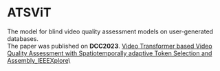 # ATSViT
The model for blind video quality assessment models on user-generated databases.\
The paper was published on **DCC2023**. [Video Transformer based Video Quality Assessment with Spatiotemporally adaptive Token Selection and Assembly_IEEEXplore](https://ieeexplore.ieee.org/document/9405420)\
